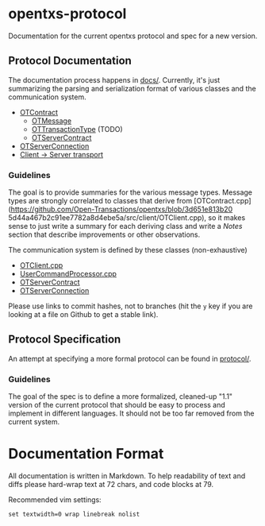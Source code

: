 # opentxs-protocol

Documentation for the current opentxs protocol and spec for a new version.

## Protocol Documentation

The documentation process happens in [docs/](docs/). Currently, it's just
summarizing the parsing and serialization format of various classes and the
communication system.

* [OTContract](docs/OTContract.md)
  * [OTMessage](docs/OTMessage.md)
  * [OTTransactionType](docs/OTTransactionType.md) (TODO)
  * [OTServerContract](docs/OTServerContract.md)
* [OTServerConnection](docs/OTServerConnection.md)
* [Client -> Server transport](docs/transport.md)

### Guidelines

The goal is to provide summaries for the various message types. Message types
are strongly correlated to classes that derive from
[OTContract.cpp](https://github.com/Open-Transactions/opentxs/blob/3d651e813b20
5d44a467b2c91ee7782a8d4ebe5a/src/client/OTClient.cpp), so it makes sense to
just write a summary for each deriving class and write a _Notes_ section that
describe improvements or other observations.

The communication system is defined by these classes (non-exhaustive)

* [OTClient.cpp](https://github.com/Open-Transactions/opentxs/blob/3d651e813b205d44a467b2c91ee7782a8d4ebe5a/src/client/OTClient.cpp#L8905)
* [UserCommandProcessor.cpp](https://github.com/Open-Transactions/opentxs/blob/3d651e813b205d44a467b2c91ee7782a8d4ebe5a/src/server/UserCommandProcessor.cpp#L166)
* [OTServerContract](https://github.com/Open-Transactions/opentxs/blob/3d651e813b205d44a467b2c91ee7782a8d4ebe5a/src/core/OTServerContract.cpp)
* [OTServerConnection](https://github.com/Open-Transactions/opentxs/blob/3d651e813b205d44a467b2c91ee7782a8d4ebe5a/src/client/OTServerConnection.cpp)

Please use links to commit hashes, not to branches (hit the `y` key if you are
looking at a file on Github to get a stable link).


## Protocol Specification

An attempt at specifying a more formal protocol can be found in
[protocol/](protocol).

### Guidelines

The goal of the spec is to define a more formalized, cleaned-up "1.1" version
of the current protocol that should be easy to process and implement in
different languages. It should not be too far removed from the current system.


# Documentation Format

All documentation is written in Markdown. To help readability of text and diffs
please hard-wrap text at 72 chars, and code blocks at 79.

Recommended vim settings:
```
set textwidth=0 wrap linebreak nolist
```
